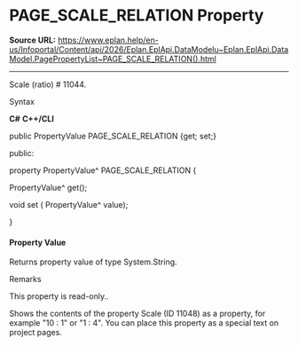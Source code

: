 # PAGE_SCALE_RELATION Property

**Source URL:** https://www.eplan.help/en-us/Infoportal/Content/api/2026/Eplan.EplApi.DataModelu~Eplan.EplApi.DataModel.PagePropertyList~PAGE_SCALE_RELATION().html

---

Scale (ratio) # 11044.

Syntax

**C#**
**C++/CLI**


public PropertyValue PAGE_SCALE_RELATION {get; set;}

public:

property PropertyValue^ PAGE_SCALE_RELATION {

   PropertyValue^ get();

   void set (    PropertyValue^ value);

}


#### Property Value

Returns property value of type System.String.

Remarks

This property is read-only..

Shows the contents of the property Scale (ID 11048) as a property, for example "10 : 1" or "1 : 4". You can place this property as a special text on project pages.
